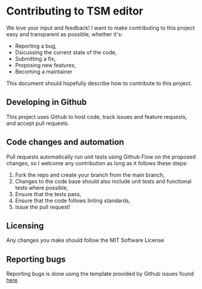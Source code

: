 # Contributing to TSM editor

We love your input and feedback! I want to make contributing to this project easy and transparent as possible, whether it's:

* Reporting a bug,
* Dsicussing the current state of the code,
* Submitting a fix,
* Proposing new features,
* Becoming a maintainer

This document should hopefully describe how to contribute to this project.

## Developing in Github

This project uses Github to host code, track issues and feature requests, and accept pull requests.

## Code changes and automation

Pull requests automatically run unit tests using Github Flow on the proposed changes, so I welcome any contribution as long as it follows these steps:

1. Fork the repo and create your branch from the main branch,
2. Changes to the code base should also include unit tests and functional tests where possible,
3. Ensure that the tests pass,
4. Ensure that the code follows linting standards,
5. Issue the pull request!

## Licensing

Any changes you make should follow the MIT Software License

## Reporting bugs

Reporting bugs is done using the template provided by Github issues found [here](https://github.com/mike-douglas/tsm-editor/issues/new/choose)

